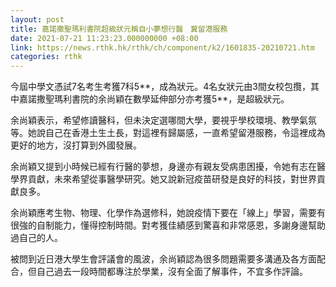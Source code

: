```yaml
---
layout: post
title: 嘉諾撒聖瑪利書院超級狀元稱自小夢想行醫　冀留港服務
date: 2021-07-21 11:23:23.000000000 +08:00
link: https://news.rthk.hk/rthk/ch/component/k2/1601835-20210721.htm
categories: rthk
---
```


今屆中學文憑試7名考生考獲7科5**，成為狀元。4名女狀元由3間女校包攬，其中嘉諾撒聖瑪利書院的余尚穎在數學延伸部分亦考獲5**，是超級狀元。

余尚穎表示，希望修讀醫科，但未決定選哪間大學，要視乎學校環境、教學氣氛等。她說自己在香港土生土長，對這裡有歸屬感，一直希望留港服務，令這裡成為更好的地方，沒打算到外國發展。

余尚穎又提到小時候已經有行醫的夢想，身邊亦有親友受病患困擾，令她有志在醫學界貢獻，未來希望從事醫學研究。她又說新冠疫苗研發是良好的科技，對世界貢獻良多。

余尚穎應考生物、物理、化學作為選修科，她說疫情下要在「線上」學習，需要有很強的自制能力，懂得控制時間。對考獲佳績感到驚喜和非常感恩，多謝身邊幫助過自己的人。

被問到近日港大學生會評議會的風波，余尚穎認為很多問題需要多溝通及各方面配合，但自己過去一段時間都專注於學業，沒有全面了解事件，不宜多作評論。
